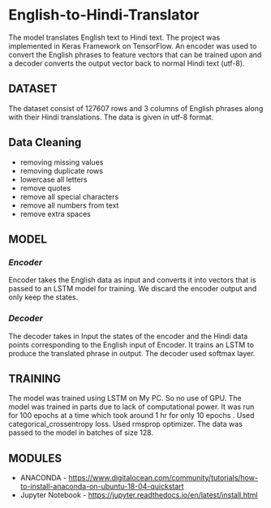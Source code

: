# **English-to-Hindi-Translator**
The model translates English text to Hindi text. The project was implemented in Keras Framework on TensorFlow. 
An encoder was used to convert the English phrases to feature vectors that can be trained upon and a decoder converts the output vector back to normal Hindi text (utf-8).

## DATASET
The dataset consist of 127607 rows and 3 columns of English phrases along with their Hindi translations. The data is given in utf-8 format.

## Data Cleaning
- removing missing values
- removing duplicate rows
- lowercase all letters
- remove quotes
- remove all special characters
- remove all numbers from text
- remove extra spaces

## **MODEL**
### _Encoder_
Encoder takes the English data as input and converts it into vectors that is passed to an LSTM model for training. We discard the encoder output and only keep the states.

### _Decoder_
The decoder takes in Input the states of the encoder and the Hindi data points corresponding to the English input of Encoder. It trains an LSTM to produce the translated phrase in output. The decoder used softmax layer.

## TRAINING
The model was trained using LSTM on My PC. So no use of GPU. The model was trained in parts due to lack of computational power. It was run for 100 epochs at a time which took around 1 hr for only 10 epochs . Used categorical_crossentropy loss. Used rmsprop optimizer. The data was passed to the model in batches of size 128. 

## MODULES

- ANACONDA  -  https://www.digitalocean.com/community/tutorials/how-to-install-anaconda-on-ubuntu-18-04-quickstart
- Jupyter Notebook - https://jupyter.readthedocs.io/en/latest/install.html
